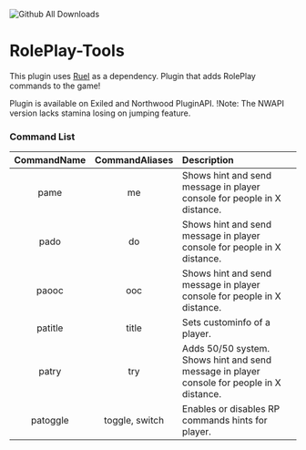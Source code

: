 ![Github All Downloads](https://img.shields.io/github/downloads/LulaczTV/RolePlay-Tools/total.svg?style=flat)
# RolePlay-Tools

This plugin uses [RueI](https://github.com/Ruemena/RueI/releases/latest/) as a dependency.
Plugin that adds RolePlay commands to the game!

Plugin is available on Exiled and Northwood PluginAPI.
!Note: The NWAPI version lacks stamina losing on jumping feature.

### Command List
CommandName | CommandAliases | Description
:---: | :---: | :------
pame | me | Shows hint and send message in player console for people in X distance.
pado | do | Shows hint and send message in player console for people in X distance.
paooc | ooc | Shows hint and send message in player console for people in X distance.
patitle | title | Sets custominfo of a player.
patry | try | Adds 50/50 system. Shows hint and send message in player console for people in X distance.
patoggle | toggle, switch | Enables or disables RP commands hints for player.
